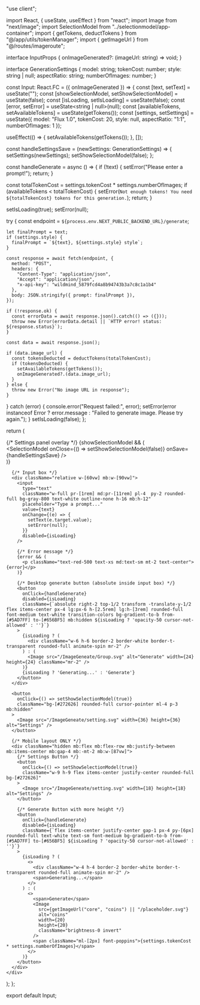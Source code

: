 "use client";

import React, { useState, useEffect } from "react";
import Image from "next/image";
import SelectionModel from "../selectionmodel/app-container";
import { getTokens, deductTokens } from "@/app/utils/tokenManager";
import { getImageUrl } from "@/routes/imageroute";

interface InputProps {
  onImageGenerated?: (imageUrl: string) => void;
}

interface GenerationSettings {
  model: string;
  tokenCost: number;
  style: string | null;
  aspectRatio: string;
  numberOfImages: number;
}

const Input: React.FC<InputProps> = ({ onImageGenerated }) => {
  const [text, setText] = useState("");
  const [showSelectionModel, setShowSelectionModel] = useState(false);
  const [isLoading, setIsLoading] = useState(false);
  const [error, setError] = useState<string | null>(null);
  const [availableTokens, setAvailableTokens] = useState(getTokens());
  const [settings, setSettings] = useState<GenerationSettings>({
    model: "Flux 1.0",
    tokenCost: 20,
    style: null,
    aspectRatio: "1:1",
    numberOfImages: 1
  });

  useEffect(() => {
    setAvailableTokens(getTokens());
  }, []);

  const handleSettingsSave = (newSettings: GenerationSettings) => {
    setSettings(newSettings);
    setShowSelectionModel(false);
  };

const handleGenerate = async () => {
  if (!text) {
    setError("Please enter a prompt!");
    return;
  }

  const totalTokenCost = settings.tokenCost * settings.numberOfImages;
  if (availableTokens < totalTokenCost) {
    setError(`Not enough tokens! You need ${totalTokenCost} tokens for this generation.`);
    return;
  }

  setIsLoading(true);
  setError(null);

  try {
    const endpoint = `${process.env.NEXT_PUBLIC_BACKEND_URL}/generate`;

    let finalPrompt = text;
    if (settings.style) {
      finalPrompt = `${text}, ${settings.style} style`;
    }

    const response = await fetch(endpoint, {
      method: "POST",
      headers: {
        "Content-Type": "application/json",
        "Accept": "application/json",
        "x-api-key": "wildmind_5879fcd4a8b94743b3a7c8c1a1b4"
      },
      body: JSON.stringify({ prompt: finalPrompt }),
    });

    if (!response.ok) {
      const errorData = await response.json().catch(() => ({}));
      throw new Error(errorData.detail || `HTTP error! status: ${response.status}`);
    }

    const data = await response.json();

    if (data.image_url) {
      const tokensDeducted = deductTokens(totalTokenCost);
      if (tokensDeducted) {
        setAvailableTokens(getTokens());
        onImageGenerated?.(data.image_url);
      }
    } else {
      throw new Error("No image URL in response");
    }
  } catch (error) {
    console.error("Request failed:", error);
    setError(error instanceof Error ? error.message : "Failed to generate image. Please try again.");
  }
  setIsLoading(false);
};


  return (
    <div className="text-white flex items-center relative justify-center -mt-16 mb:flex-col mb:gap-4 mb:mt-6">
      {/* Settings panel overlay */}
      {showSelectionModel && (
        <div className="fixed inset-0 z-50 bg-black/40 backdrop-blur-sm flex">
          <div className="absolute left-0 top-0 h-full w-[380px]">
            <SelectionModel 
              onClose={() => setShowSelectionModel(false)} 
              onSave={handleSettingsSave}
            />
          </div>
        </div>
      )}
  
      {/* Input box */}
      <div className="relative w-[60vw] mb:w-[90vw]">
        <input
          type="text"
          className="w-full pr-[1rem] md:pr-[11rem] pl-4  py-2 rounded-full bg-gray-800 text-white outline-none h-16 mb:h-12"
          placeholder="Type a prompt..."
          value={text}
          onChange={(e) => {
            setText(e.target.value);
            setError(null);
          }}
          disabled={isLoading}
        />
  
        {/* Error message */}
        {error && (
          <p className="text-red-500 text-xs md:text-sm mt-2 text-center">{error}</p>
        )}
  
        {/* Desktop generate button (absolute inside input box) */}
        <button
          onClick={handleGenerate}
          disabled={isLoading}
          className={`absolute right-2 top-1/2 transform -translate-y-1/2 flex items-center px-4 lg:px-6 h-[2.5rem] lg:h-[3rem] rounded-full font-medium text-white transition-colors bg-gradient-to-b from-[#5AD7FF] to-[#656BF5] mb:hidden ${isLoading ? 'opacity-50 cursor-not-allowed' : ''}`}
        >
          {isLoading ? (
            <div className="w-6 h-6 border-2 border-white border-t-transparent rounded-full animate-spin mr-2" />
          ) : (
            <Image src="/ImageGeneate/Group.svg" alt="Generate" width={24} height={24} className="mr-2" />
          )}
          {isLoading ? 'Generating...' : 'Generate'}
        </button>
      </div>
  
      <button
        onClick={() => setShowSelectionModel(true)}
        className="bg-[#272626] rounded-full cursor-pointer ml-4 p-3 mb:hidden"
      >
        <Image src="/ImageGeneate/setting.svg" width={36} height={36} alt="Settings" />
      </button>
  
      {/* Mobile layout ONLY */}
      <div className="hidden mb:flex mb:flex-row mb:justify-between mb:items-center mb:gap-4 mb:-mt-2 mb:w-[87vw]">
        {/* Settings Button */}
        <button
          onClick={() => setShowSelectionModel(true)}
          className="w-9 h-9 flex items-center justify-center rounded-full bg-[#272626]"
        >
          <Image src="/ImageGeneate/setting.svg" width={18} height={18} alt="Settings" />
        </button>

        {/* Generate Button with more height */}
        <button
          onClick={handleGenerate}
          disabled={isLoading}
          className={`flex items-center justify-center gap-1 px-4 py-[6px] rounded-full text-white text-sm font-medium bg-gradient-to-b from-[#5AD7FF] to-[#656BF5] ${isLoading ? 'opacity-50 cursor-not-allowed' : ''}`}
        >
          {isLoading ? (
            <>
              <div className="w-4 h-4 border-2 border-white border-t-transparent rounded-full animate-spin mr-2" />
              <span>Generating...</span>
            </>
          ) : (
            <>
              <span>Generate</span>
              <Image
                src={getImageUrl("core", "coins") || "/placeholder.svg"}
                alt="coins"
                width={20}
                height={20}
                className="brightness-0 invert"
              />              
              <span className="ml-[2px] font-poppins">{settings.tokenCost * settings.numberOfImages}</span>
            </>
          )}
        </button>
      </div>
    </div>
  );
};

export default Input;
